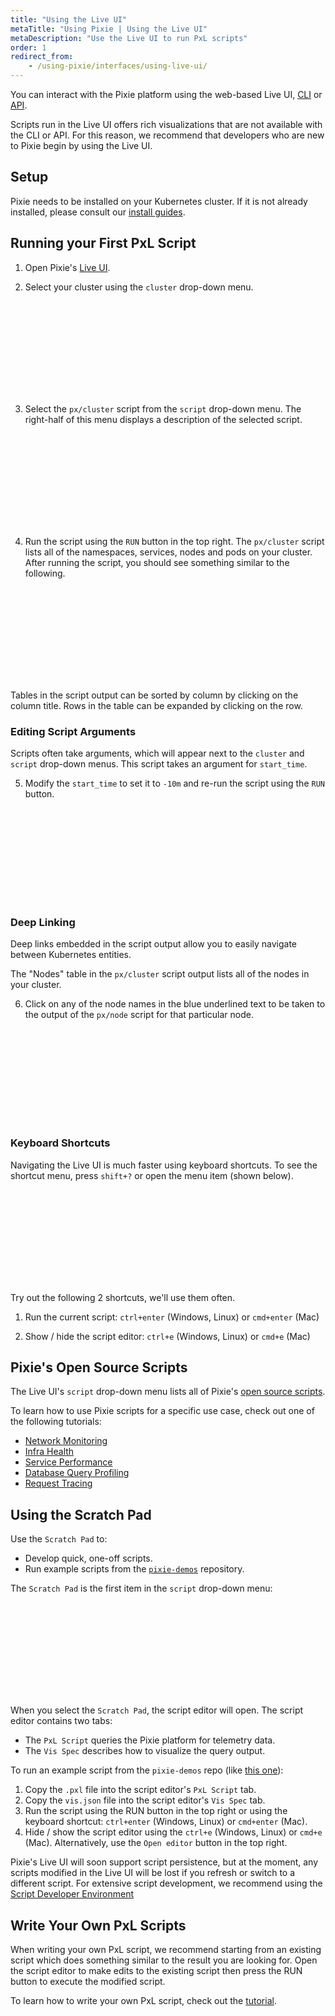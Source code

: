 ```yaml
---
title: "Using the Live UI"
metaTitle: "Using Pixie | Using the Live UI"
metaDescription: "Use the Live UI to run PxL scripts"
order: 1
redirect_from:
    - /using-pixie/interfaces/using-live-ui/
---
```


You can interact with the Pixie platform using the web-based Live UI, [CLI](/using-pixie/using-cli) or [API](/using-pixie/api-quick-start).

Scripts run in the Live UI offers rich visualizations that are not available with the CLI or API. For this reason, we recommend that developers who are new to Pixie begin by using the Live UI.

## Setup

Pixie needs to be installed on your Kubernetes cluster. If it is not already installed, please consult our [install guides](/installing-pixie/).

## Running your First PxL Script

1. Open Pixie's [Live UI](https://work.withpixie.ai).

2. Select your cluster using the `cluster` drop-down menu.

<svg title='Selecting your cluster in the Live UI.' src='live-ui/live-ui-1.png'/>

3. Select the `px/cluster` script from the `script` drop-down menu. The right-half of this menu displays a description of the selected script.

<svg title='Selecting your script in Live UI.' src='live-ui/live-ui-2.png'/>

4. Run the script using the `RUN` button in the top right. The `px/cluster` script lists all of the namespaces, services, nodes and pods on your cluster. After running the script, you should see something similar to the following.

<svg title='Output of the px/cluster script.' src='live-ui/live-ui-3.png'/>

Tables in the script output can be sorted by column by clicking on the column title. Rows in the table can be expanded by clicking on the row.

### Editing Script Arguments

Scripts often take arguments, which will appear next to the `cluster` and `script` drop-down menus. This script takes an argument for `start_time`.

5. Modify the `start_time` to set it to `-10m` and re-run the script using the `RUN` button.

<svg title='Modify the start_time.' src='live-ui/live-ui-4.png'/>

### Deep Linking

Deep links embedded in the script output allow you to easily navigate between Kubernetes entities.

The "Nodes" table in the `px/cluster` script output lists all of the nodes in your cluster.

6. Click on any of the node names in the blue underlined text to be taken to the output of the `px/node` script for that particular node.

<svg title='Click on deep links to easily navigate between Kubernetes entities.' src='live-ui/live-ui-5.png'/>

### Keyboard Shortcuts

Navigating the Live UI is much faster using keyboard shortcuts. To see the shortcut menu, press `shift+?` or open the menu item (shown below).

<svg title='Opening the Live UI shortcuts menu.' src='live-ui/live-ui-6.png'/>

Try out the following 2 shortcuts, we'll use them often.

1. Run the current script: `ctrl+enter` (Windows, Linux) or `cmd+enter` (Mac)

2. Show / hide the script editor: `ctrl+e` (Windows, Linux) or `cmd+e` (Mac)

## Pixie's Open Source Scripts

The Live UI's `script` drop-down menu lists all of Pixie's [open source scripts](https://github.com/pixie-io/pixie/tree/main/src/pxl_scripts).

To learn how to use Pixie scripts for a specific use case, check out one of the following tutorials:

- [Network Monitoring](/tutorials/pixie-101/network-monitoring/)
- [Infra Health](/tutorials/pixie-101/infra-health/)
- [Service Performance](/tutorials/pixie-101/service-performance/)
- [Database Query Profiling](/tutorials/pixie-101/database-query-profiling/)
- [Request Tracing](/tutorials/pixie-101/request-tracing/)

## Using the Scratch Pad

Use the `Scratch Pad` to:

- Develop quick, one-off scripts.
- Run example scripts from the [`pixie-demos`](https://github.com/pixie-io/pixie-demos) repository.

The `Scratch Pad` is the first item in the `script` drop-down menu:

<svg title='The Scratch Pad is the first item in the script menu.' src='live-ui/scratch-pad.png'/>

When you select the `Scratch Pad`, the script editor will open. The script editor contains two tabs:

- The `PxL Script` queries the Pixie platform for telemetry data.
- The `Vis Spec` describes how to visualize the query output.

To run an example script from the `pixie-demos` repo (like [this one](https://github.com/pixie-io/pixie-demos/tree/main/endpoint-deprecation/service_endpoints_summary)):

1. Copy the `.pxl` file into the script editor's `PxL Script` tab.
2. Copy the `vis.json` file into the script editor's `Vis Spec` tab.
3. Run the script using the RUN button in the top right or using the keyboard shortcut: `ctrl+enter` (Windows, Linux) or `cmd+enter` (Mac).
4. Hide / show the script editor using the `ctrl+e` (Windows, Linux) or `cmd+e` (Mac). Alternatively, use the `Open editor` button in the top right.

<Alert variant="outlined" severity="info">
  Pixie's Live UI will soon support script persistence, but at the moment, any scripts modified in the Live UI will be lost if you refresh or switch to a different script. For extensive script development, we recommend using the <a href="https://docs.px.dev/tutorials/pxl-scripts/script-dev-environment/">Script Developer Environment</a>
</Alert>

## Write Your Own PxL Scripts

When writing your own PxL script, we recommend starting from an existing script which does something similar to the result you are looking for. Open the script editor to make edits to the existing script then press the RUN button to execute the modified script.

To learn how to write your own PxL script, check out the [tutorial](/tutorials/pxl-scripts/write-pxl-scripts).
